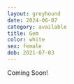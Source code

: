 ```yaml
---
layout: greyhound
date: 2024-06-07
category: available
title: Gem
color: white
sex: female
dob: 2021-07-03
---
```

Coming Soon!

